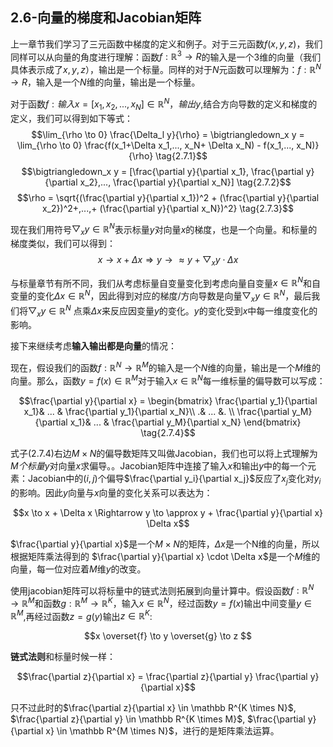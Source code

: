 

## 2.6-向量的梯度和Jacobian矩阵
上一章节我们学习了三元函数中梯度的定义和例子。对于三元函数$f(x,y,z)$，我们同样可以从向量的角度进行理解：函数$f: \mathbb R^3 \to R$的输入是一个3维的向量（我们具体表示成了$x,y,z$），输出是一个标量。同样的对于$N$元函数可以理解为：$f: \mathbb R^N \to R$，输入是一个$N$维的向量，输出是一个标量。

对于函数$f: 输入x=[x_1, x_2,...,x_N] \in \mathbb R^N，输出y$,结合方向导数的定义和梯度的定义，我们可以得到如下等式：
$$\lim_{\rho \to 0} \frac{\Delta_l y}{\rho} =  \bigtriangledown_x y =  \lim_{\rho \to 0} \frac{f(x_1+\Delta x_1,..., x_N+ \Delta x_N) - f(x_1,..., x_N)}{\rho} \tag{2.7.1}$$
$$\bigtriangledown_x y  = [\frac{\partial y}{\partial x_1}, \frac{\partial y}{\partial x_2},..., \frac{\partial y}{\partial x_N}] \tag{2.7.2}$$
$$\rho = \sqrt{(\frac{\partial y}{\partial x_1})^2 + (\frac{\partial y}{\partial x_2})^2+,...,+ (\frac{\partial y}{\partial x_N})^2} \tag{2.7.3}$$

现在我们用符号$\bigtriangledown_x y \in \mathbb R^N$表示标量$y$对向量$x$的梯度，也是一个向量。和标量的梯度类似，我们可以得到：
$$x \to x + \Delta x \Rightarrow y \to \approx y + \bigtriangledown_x y \cdot \Delta x $$

与标量章节有所不同，我们从考虑标量自变量变化到考虑向量自变量$x \in \mathbb R^N$和自变量的变化$\Delta x \in \mathbb R^N$，因此得到对应的梯度/方向导数是向量$\bigtriangledown_x y \in \mathbb R^N$，最后我们将$\bigtriangledown_x y \in \mathbb R^N$ 点乘$\Delta x$来反应因变量$y$的变化。$y$的变化受到$x$中每一维度变化的影响。

接下来继续考虑**输入输出都是向量**的情况：

现在，假设我们的函数$f: \mathbb R^N \to \mathbb R^M$的输入是一个$N$维的向量，输出是一个$M$维的向量。那么，函数$y=f(x) \in \mathbb R^M$对于输入$x \in \mathbb R^N$每一维标量的偏导数可以写成：

$$\frac{\partial y}{\partial x} = \begin{bmatrix}
 \frac{\partial y_1}{\partial x_1}& ... &  \frac{\partial y_1}{\partial x_N}\\ 
 .& ... &. \\ 
  \frac{\partial y_M}{\partial x_1}& ... &  \frac{\partial y_M}{\partial x_N}
\end{bmatrix} \tag{2.7.4}$$

式子(2.7.4)右边$M \times N$的偏导数矩阵又叫做Jacobian，我们也可以将上式理解为$M个标量y$对向量$x$求偏导。。Jacobian矩阵中连接了输入$x$和输出$y$中的每一个元素：Jacobian中的$(i,j)$个偏导$\frac{\partial y_i}{\partial x_j}$反应了$x_j$变化对$y_i$的影响。因此$y$向量与$x$向量的变化关系可以表达为：

$$x \to x + \Delta x \Rightarrow y \to \approx y + \frac{\partial y}{\partial x}  \Delta x$$

$\frac{\partial y}{\partial x}$是一个$M \times N$的矩阵，$\Delta x$是一个N维的向量，所以根据矩阵乘法得到的
$\frac{\partial y}{\partial x} \cdot \Delta x$是一个$M$维的向量，每一位对应着$M$维$y$的改变。

使用jacobian矩阵可以将标量中的链式法则拓展到向量计算中。假设函数$f: \mathbb R^N \to \mathbb R^M$和函数$g: \mathbb R^M \to \mathbb R^K$，输入$x \in \mathbb R^N$，经过函数$y=f(x)$输出中间变量$y \in \mathbb R^M$,再经过函数$z = g(y)$输出$z \in \mathbb R^K$:

$$x \overset{f} \to  y \overset{g} \to z $$

**链式法则**和标量时候一样：

$$\frac{\partial z}{\partial x} = \frac{\partial z}{\partial y} \frac{\partial y}{\partial x}$$

只不过此时的$\frac{\partial z}{\partial x} \in \mathbb R^{K \times N}$, $\frac{\partial z}{\partial y} \in \mathbb R^{K \times M}$, $\frac{\partial y}{\partial x} \in \mathbb R^{M \times N}$，进行的是矩阵乘法运算。